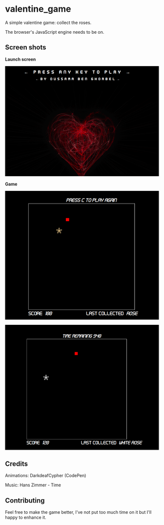 # valentine_game

A simple valentine game: collect the roses. 

The browser's JavaScript engine needs to be on.

## Screen shots

**Launch screen** 

![launch screen](launch-screen.png)

**Game**

![game](game.png)

![ingame](in-game.png)

## Credits 
Animations: DarkdeafCypher (CodePen)

Music: Hans Zimmer - Time

## Contributing 

Feel free to make the game better, I've not put too much time on it but I'll happy to enhance it. 
